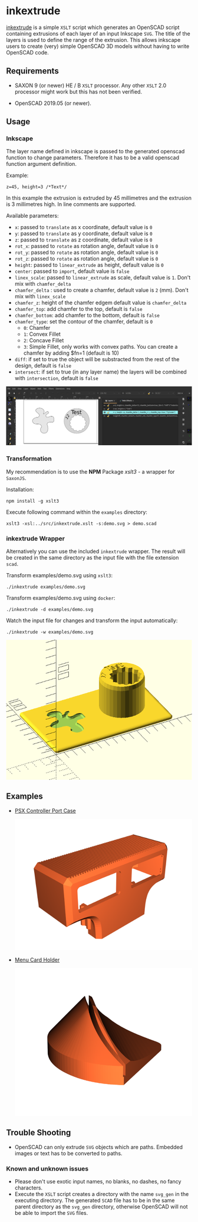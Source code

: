 # inkextrude

[inkextrude](https://github.com/jbenf/inkextrude) is a simple `XSLT` script which generates an OpenSCAD script containing extrusions of each layer of an input Inkscape `SVG`. The title of the layers is used to define the range of the extrusion. This allows inkscape users to create (very) simple OpenSCAD 3D models without having to write OpenSCAD code.

## Requirements

  * SAXON 9 (or newer) HE / B `XSLT` processor. Any other `XSLT` 2.0 processor might work but this has not been verified.

  * OpenSCAD 2019.05 (or newer).

## Usage

### Inkscape

The layer name defined in inkscape is passed to the generated openscad function to change parameters. Therefore it has to be a valid openscad function argument definition.

Example:
  
    z=45, height=3 /*Text*/

In this example the extrusion is extruded by 45 millimetres and the extrusion is 3 millimetres high.
In line comments are supported.

Available parameters:

  * `x`: passed to `translate` as x coordinate, default value is `0`
  * `y`: passed to `translate` as y coordinate, default value is `0`
  * `z`: passed to `translate` as z coordinate, default value is `0`
  * `rot_x`: passed to `rotate` as rotation angle, default value is `0`
  * `rot_y`: passed to `rotate` as rotation angle, default value is `0`
  * `rot_z`: passed to `rotate` as rotation angle, default value is `0`
  * `height`: passed to `linear_extrude` as height, default value is `0`
  * `center`: passed to `import`, default value is `false`
  * `linex_scale`: passed to `linear_extrude` as scale, default value is `1`. Don't mix with `chamfer_delta`
  * `chamfer_delta` : used to create a chamfer, default value is `2` (mm). Don't mix with `linex_scale`
  * `chamfer_z`: height of the chamfer edgem default value is `chamfer_delta`
  * `chamfer_top`: add chamfer to the top, default is `false`
  * `chamfer_bottom`: add chamfer to the bottom, default is `false`
  * `chamfer_type`: set the contour of the chamfer, default is `0`
      - `0`: Chamfer
      - `1`: Convex Fillet
      - `2`: Concave Fillet
      - `3`: Simple Fillet, only works with convex paths. You can create a chamfer by adding $fn=1 (default is 10)
  * `diff`: if set to true the object will be substracted from the rest of the design, default is `false`
  * `intersect`: if set to true (in any layer name) the layers will be combined with `intersection`, default is `false`



![](doc/inkscape.png)

### __Transformation__

My recommendation is to use the __NPM__ Package _xslt3_ - a wrapper for `SaxonJS`.

Installation:

    npm install -g xslt3

Execute following command within the `examples` directory:

    xslt3 -xsl:../src/inkextrude.xslt -s:demo.svg > demo.scad

### __inkextrude Wrapper__

Alternatively you can use the included `inkextrude` wrapper. The result will be created in the same directory as the input file with the file extension `scad`.

Transform examples/demo.svg using `xslt3`:

    ./inkextrude examples/demo.svg

Transform examples/demo.svg using `docker`:

    ./inkextrude -d examples/demo.svg

Watch the input file for changes and transform the input automatically:

    ./inkextrude -w examples/demo.svg

![](doc/openscad.png)

## Examples

 *  [PSX Controller Port Case](https://www.printables.com/model/390353-psx-snac-adapter-case-for-mms)

    ![](doc/example1.png)
 *  [Menu Card Holder](https://www.printables.com/model/393308-menu-card-holder)

    ![](doc/example2.png)

## Trouble Shooting

* OpenSCAD can only extrude `SVG` objects which are paths. Embedded images or text has to be converted to paths.

### Known and unknown issues

* Please don't use exotic input names, no blanks, no dashes, no fancy characters.
* Execute the `XSLT` script creates a directory with the name `svg_gen`
  in the executing directory. The generated `SCAD` file has to be in the same parent directory as the `svg_gen` directory, otherwise OpenSCAD will not be able to import the `SVG` files.
